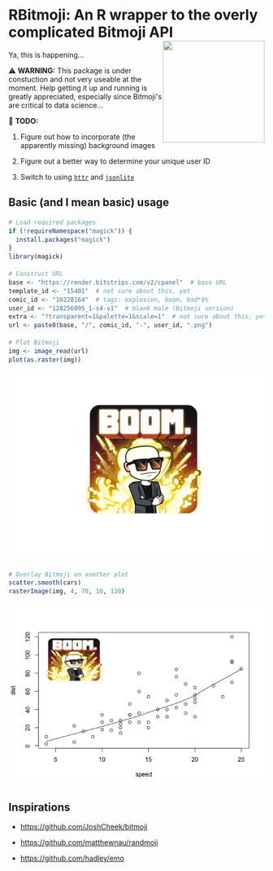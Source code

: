 RBitmoji: An R wrapper to the overly complicated Bitmoji API <img src="https://render.bitstrips.com/v2/cpanel/8fc50cb6-a2c5-4996-94d8-a8462cf5b66e-8b06e67b-d4e9-4f11-a355-f1236df17079-v1.png?transparent=1&palette=1" width="200" height="200" align="right" />
=================================================================================================================================================================================================================================================================

Ya, this is happening...

⚠️ **WARNING:** This package is under constuction and not very useable at the moment. Help getting it up and running is greatly appreciated, especially since Bitmoji's are critical to data science...

📝 **TODO:**

1.  Figure out how to incorporate (the apparently missing) background images

2.  Figure out a better way to determine your unique user ID

3.  Switch to using [`httr`](https://cran.r-project.org/package=httr) and [`jsonlite`](https://cran.r-project.org/package=jsonlite)

Basic (and I mean basic) usage
------------------------------

``` r
# Load required packages
if (!requireNamespace("magick")) {
  install.packages("magick")
}
library(magick)

# Construct URL
base <- "https://render.bitstrips.com/v2/cpanel"  # base URL
template_id <- "15401"  # not sure about this, yet
comic_id <- "10228164"  # tags: explosion, boom, bad*$%
user_id <- "128256895_1-s4-v1"  # blank male (Bitmoji version)
extra <- "?transparent=1&palette=1&scale=1"  # not sure about this, yet
url <- paste0(base, "/", comic_id, "-", user_id, ".png")

# Plot Bitmoji
img <- image_read(url)
plot(as.raster(img))
```

<img src="tools/README-unnamed-chunk-1-1.png" style="display: block; margin: auto;" />

``` r

# Overlay Bitmoji on another plot
scatter.smooth(cars)
rasterImage(img, 4, 70, 10, 120)
```

<img src="tools/README-unnamed-chunk-1-2.png" style="display: block; margin: auto;" />

Inspirations
------------

-   <https://github.com/JoshCheek/bitmoji>

-   <https://github.com/matthewnau/randmoji>

-   <https://github.com/hadley/emo>

